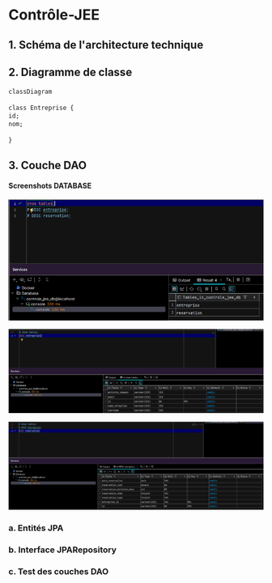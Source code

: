 # Contrôle-JEE

## 1. Schéma de l'architecture technique

## 2. Diagramme de classe

```mermaid
classDiagram

class Entreprise {
id;
nom;

}
```

## 3. Couche DAO

#### Screenshots DATABASE

![alt text](image-2.png)

![alt text](image.png)

![alt text](image-1.png)

### a. Entités JPA

### b. Interface JPARepository

### c. Test des couches DAO
